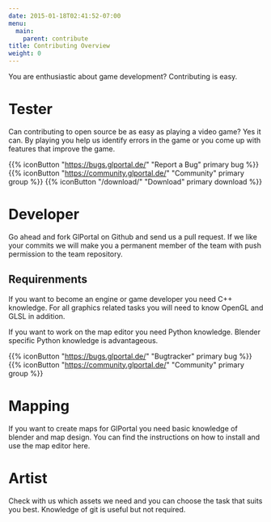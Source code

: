 ```yaml
---
date: 2015-01-18T02:41:52-07:00
menu:
  main:
    parent: contribute
title: Contributing Overview
weight: 0
---
```

You are enthusiastic about game development? Contributing is easy.
# Tester
Can contributing to open source be as easy as playing a video game? Yes it can.
By playing you help us identify errors in the game or you come up with features that improve the game.

{{% iconButton "https://bugs.glportal.de/" "Report a Bug" primary bug %}}
{{% iconButton "https://community.glportal.de/" "Community" primary group %}}
{{% iconButton "/download/" "Download" primary download %}}


# Developer
Go ahead and fork GlPortal on Github and send us a pull request. If we like your commits we will make you a permanent member of the team with push permission to the team repository.

## Requirenments
If you want to become an engine or game developer you need C++ knowledge. For all graphics related tasks you will need to know OpenGL and GLSL in addition.

If you want to work on the map editor you need Python knowledge. Blender specific Python knowledge is advantageous.

{{% iconButton "https://bugs.glportal.de/" "Bugtracker" primary bug %}}
{{% iconButton "https://community.glportal.de/" "Community" primary group %}}

# Mapping
If you want to create maps for GlPortal you need basic knowledge of blender and map design. You can find the instructions on how to install and use the map editor here.
# Artist
Check with us which assets we need and you can choose the task that suits you best.
Knowledge of git is useful but not required.
